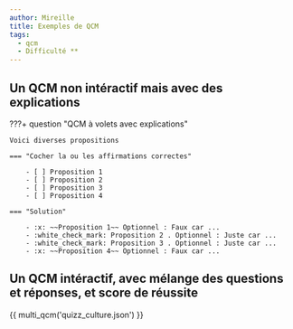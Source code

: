 ```yaml
---
author: Mireille
title: Exemples de QCM
tags:
  - qcm
  - Difficulté **
---
```



## Un QCM non intéractif mais avec des explications

???+ question "QCM à volets avec explications"

    Voici diverses propositions

    === "Cocher la ou les affirmations correctes"

        - [ ] Proposition 1
        - [ ] Proposition 2
        - [ ] Proposition 3
        - [ ] Proposition 4

    === "Solution"

        - :x: ~~Proposition 1~~ Optionnel : Faux car ... 
        - :white_check_mark: Proposition 2 . Optionnel : Juste car ...
        - :white_check_mark: Proposition 3 . Optionnel : Juste car ...
        - :x: ~~Proposition 4~~ Optionnel : Faux car ... 

## Un QCM intéractif, avec mélange des questions et réponses, et score de réussite

{{ multi_qcm('quizz_culture.json') }}

